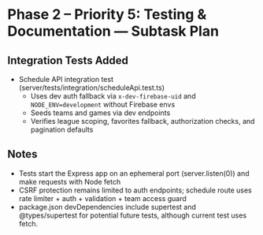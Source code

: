 # Phase 2 – Priority 5: Testing & Documentation — Subtask Plan

## Integration Tests Added

- Schedule API integration test (server/tests/integration/scheduleApi.test.ts)
  - Uses dev auth fallback via `x-dev-firebase-uid` and `NODE_ENV=development` without Firebase envs
  - Seeds teams and games via dev endpoints
  - Verifies league scoping, favorites fallback, authorization checks, and pagination defaults

## Notes
- Tests start the Express app on an ephemeral port (server.listen(0)) and make requests with Node fetch
- CSRF protection remains limited to auth endpoints; schedule route uses rate limiter + auth + validation + team access guard
- package.json devDependencies include supertest and @types/supertest for potential future tests, although current test uses fetch.
